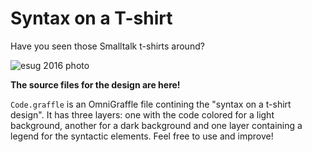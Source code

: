 # Syntax on a T-shirt

Have you seen those Smalltalk t-shirts around?

![esug 2016 photo](https://pbs.twimg.com/media/CqnOrBWXEAAU0Hk.jpg:small)

**The source files for the design are here!**

`Code.graffle` is an OmniGraffle file contining the "syntax on a t-shirt design". It has three layers: one with the code colored for a light background, another for a dark background and one layer containing a legend for the syntactic elements. Feel free to use and improve!

